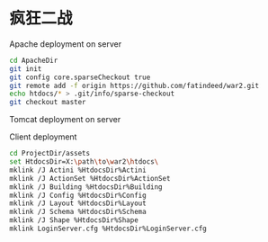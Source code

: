 # 疯狂二战

Apache deployment on server
```sh
cd ApacheDir
git init
git config core.sparseCheckout true
git remote add -f origin https://github.com/fatindeed/war2.git
echo htdocs/* > .git/info/sparse-checkout
git checkout master
```

Tomcat deployment on server

Client deployment
```sh
cd ProjectDir/assets
set HtdocsDir=X:\path\to\war2\htdocs\
mklink /J Actini %HtdocsDir%Actini
mklink /J ActionSet %HtdocsDir%ActionSet
mklink /J Building %HtdocsDir%Building
mklink /J Config %HtdocsDir%Config
mklink /J Layout %HtdocsDir%Layout
mklink /J Schema %HtdocsDir%Schema
mklink /J Shape %HtdocsDir%Shape
mklink LoginServer.cfg %HtdocsDir%LoginServer.cfg
```
